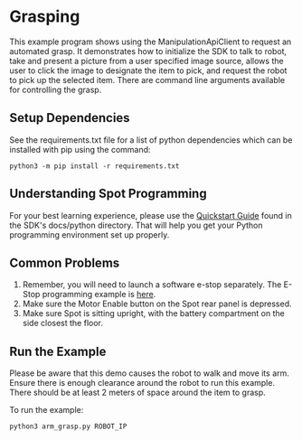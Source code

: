 <!--
Copyright (c) 2022 Boston Dynamics, Inc.  All rights reserved.

Downloading, reproducing, distributing or otherwise using the SDK Software
is subject to the terms and conditions of the Boston Dynamics Software
Development Kit License (20191101-BDSDK-SL).
-->

# Grasping

This example program shows using the ManipulationApiClient to request an automated grasp. It demonstrates how to
initialize the SDK to talk to robot, take and present a picture from a user specified image source, allows the
user to click the image to designate the item to pick, and request the robot to pick up the selected item. There
are command line arguments available for controlling the grasp.

## Setup Dependencies

See the requirements.txt file for a list of python dependencies which can be installed with pip
using the command:

```
python3 -m pip install -r requirements.txt
```

## Understanding Spot Programming

For your best learning experience, please use the [Quickstart Guide](../../../docs/python/quickstart.md)
found in the SDK's docs/python directory. That will help you get your Python programming environment set up properly.

## Common Problems

1. Remember, you will need to launch a software e-stop separately. The E-Stop programming example is [here](../estop/README.md).
2. Make sure the Motor Enable button on the Spot rear panel is depressed.
3. Make sure Spot is sitting upright, with the battery compartment on the side closest the floor.

## Run the Example

Please be aware that this demo causes the robot to walk and move its arm. Ensure there is enough
clearance around the robot to run this example. There should be at least 2 meters of space around
the item to grasp.

To run the example:

```
python3 arm_grasp.py ROBOT_IP
```
